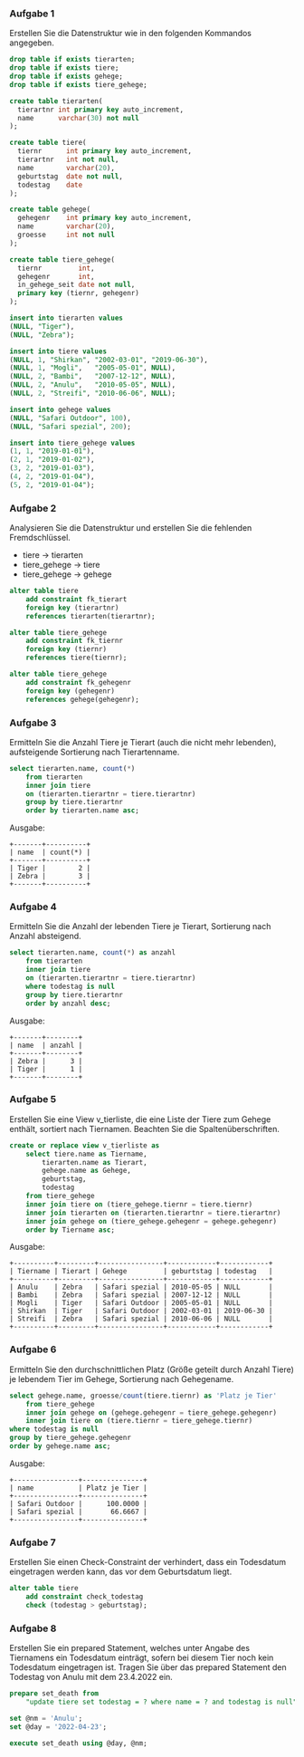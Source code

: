 ### Aufgabe 1

Erstellen Sie die Datenstruktur wie in den folgenden Kommandos angegeben.

```sql
drop table if exists tierarten;
drop table if exists tiere;
drop table if exists gehege;
drop table if exists tiere_gehege;

create table tierarten(
  tierartnr int primary key auto_increment,
  name      varchar(30) not null
);

create table tiere(
  tiernr      int primary key auto_increment,
  tierartnr   int not null,
  name        varchar(20),
  geburtstag  date not null,
  todestag    date
);

create table gehege(
  gehegenr    int primary key auto_increment,
  name        varchar(20),
  groesse     int not null
);

create table tiere_gehege(
  tiernr         int,
  gehegenr       int,
  in_gehege_seit date not null,
  primary key (tiernr, gehegenr)
);

insert into tierarten values
(NULL, "Tiger"),
(NULL, "Zebra");

insert into tiere values
(NULL, 1, "Shirkan", "2002-03-01", "2019-06-30"),
(NULL, 1, "Mogli",   "2005-05-01", NULL),
(NULL, 2, "Bambi",   "2007-12-12", NULL),
(NULL, 2, "Anulu",   "2010-05-05", NULL),
(NULL, 2, "Streifi", "2010-06-06", NULL);

insert into gehege values
(NULL, "Safari Outdoor", 100),
(NULL, "Safari spezial", 200);

insert into tiere_gehege values
(1, 1, "2019-01-01"),
(2, 1, "2019-01-02"),
(3, 2, "2019-01-03"),
(4, 2, "2019-01-04"),
(5, 2, "2019-01-04");
```

### Aufgabe 2

Analysieren Sie die Datenstruktur und erstellen Sie die fehlenden Fremdschlüssel.

+ tiere -> tierarten
+ tiere_gehege -> tiere
+ tiere_gehege -> gehege

```sql
alter table tiere 
    add constraint fk_tierart
    foreign key (tierartnr) 
    references tierarten(tierartnr);

alter table tiere_gehege 
    add constraint fk_tiernr
    foreign key (tiernr) 
    references tiere(tiernr);

alter table tiere_gehege 
    add constraint fk_gehegenr
    foreign key (gehegenr) 
    references gehege(gehegenr);
```


### Aufgabe 3

Ermitteln Sie die Anzahl Tiere je Tierart (auch die nicht mehr lebenden), aufsteigende Sortierung nach Tierartenname.

```sql
select tierarten.name, count(*)
    from tierarten
    inner join tiere
    on (tierarten.tierartnr = tiere.tierartnr)
    group by tiere.tierartnr
    order by tierarten.name asc;
```

Ausgabe:
```
+-------+----------+
| name  | count(*) |
+-------+----------+
| Tiger |        2 |
| Zebra |        3 |
+-------+----------+
```

### Aufgabe 4

Ermitteln Sie die Anzahl der lebenden Tiere je Tierart, Sortierung nach Anzahl absteigend.

```sql
select tierarten.name, count(*) as anzahl
    from tierarten
    inner join tiere
    on (tierarten.tierartnr = tiere.tierartnr)
    where todestag is null
    group by tiere.tierartnr
    order by anzahl desc;
```

Ausgabe:
```
+-------+--------+
| name  | anzahl |
+-------+--------+
| Zebra |      3 |
| Tiger |      1 |
+-------+--------+
```

### Aufgabe 5

Erstellen Sie eine View v_tierliste, die eine Liste der Tiere zum Gehege enthält, sortiert nach Tiernamen. Beachten Sie die Spaltenüberschriften.

```sql
create or replace view v_tierliste as
    select tiere.name as Tiername,
        tierarten.name as Tierart,
        gehege.name as Gehege,
        geburtstag,
        todestag
    from tiere_gehege
    inner join tiere on (tiere_gehege.tiernr = tiere.tiernr)
    inner join tierarten on (tierarten.tierartnr = tiere.tierartnr)
    inner join gehege on (tiere_gehege.gehegenr = gehege.gehegenr)
    order by Tiername asc;
```

Ausgabe:
```
+----------+---------+----------------+------------+------------+
| Tiername | Tierart | Gehege         | geburtstag | todestag   |
+----------+---------+----------------+------------+------------+
| Anulu    | Zebra   | Safari spezial | 2010-05-05 | NULL       |
| Bambi    | Zebra   | Safari spezial | 2007-12-12 | NULL       |
| Mogli    | Tiger   | Safari Outdoor | 2005-05-01 | NULL       |
| Shirkan  | Tiger   | Safari Outdoor | 2002-03-01 | 2019-06-30 |
| Streifi  | Zebra   | Safari spezial | 2010-06-06 | NULL       |
+----------+---------+----------------+------------+------------+
```

### Aufgabe 6

Ermitteln Sie den durchschnittlichen Platz (Größe geteilt durch Anzahl Tiere) je lebendem Tier im Gehege, Sortierung nach Gehegename.

```sql
select gehege.name, groesse/count(tiere.tiernr) as 'Platz je Tier'
    from tiere_gehege
    inner join gehege on (gehege.gehegenr = tiere_gehege.gehegenr)
    inner join tiere on (tiere.tiernr = tiere_gehege.tiernr)
where todestag is null
group by tiere_gehege.gehegenr
order by gehege.name asc;
```

Ausgabe:
```
+----------------+---------------+
| name           | Platz je Tier |
+----------------+---------------+
| Safari Outdoor |      100.0000 |
| Safari spezial |       66.6667 |
+----------------+---------------+
```

### Aufgabe 7

Erstellen Sie einen Check-Constraint der verhindert, dass ein Todesdatum eingetragen werden kann, das vor dem Geburtsdatum liegt.

```sql
alter table tiere 
    add constraint check_todestag
    check (todestag > geburtstag);
```

### Aufgabe 8

Erstellen Sie ein prepared Statement, welches unter Angabe des Tiernamens ein Todesdatum einträgt, sofern bei diesem Tier noch kein Todesdatum eingetragen ist. Tragen Sie über das prepared Statement den Todestag von Anulu mit dem 23.4.2022 ein.

```sql
prepare set_death from 
    "update tiere set todestag = ? where name = ? and todestag is null";

set @nm = 'Anulu';
set @day = '2022-04-23';

execute set_death using @day, @nm;
```